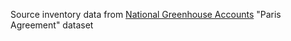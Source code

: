 Source inventory data from [National Greenhouse Accounts](https://greenhouseaccounts.climatechange.gov.au/) "Paris Agreement" dataset

